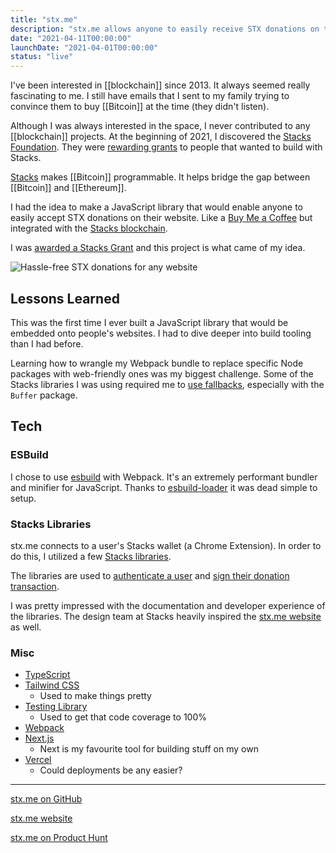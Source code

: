 ```yaml
---
title: "stx.me"
description: "stx.me allows anyone to easily receive STX donations on their website."
date: "2021-04-11T00:00:00"
launchDate: "2021-04-01T00:00:00"
status: "live"
---
```


I've been interested in [[blockchain]] since 2013. It always seemed really fascinating to me. I still have emails that I sent to my family trying to convince them to buy [[Bitcoin]] at the time (they didn't listen).

Although I was always interested in the space, I never contributed to any [[blockchain]] projects. At the beginning of 2021, I discovered the [Stacks Foundation](https://stacks.org/). They were [rewarding grants](https://stacks.org/grants) to people that wanted to build with Stacks.

[Stacks](https://www.stacks.co/) makes [[Bitcoin]] programmable. It helps bridge the gap between [[Bitcoin]] and [[Ethereum]].

I had the idea to make a JavaScript library that would enable anyone to easily accept STX donations on their website. Like a [Buy Me a Coffee](https://www.buymeacoffee.com/) but integrated with the [Stacks blockchain](https://www.stacks.co/).

I was [awarded a Stacks Grant](https://github.com/stacksgov/Stacks-Grants/issues/59) and this project is what came of my idea.

![Hassle-free STX donations for any website](/assets/projects/stx-me/screen-1.png)

## Lessons Learned

This was the first time I ever built a JavaScript library that would be embedded onto people's websites. I had to dive deeper into build tooling than I had before.

Learning how to wrangle my Webpack bundle to replace specific Node packages with web-friendly ones was my biggest challenge. Some of the Stacks libraries I was using required me to [use fallbacks](https://github.com/amorriscode/stx-me/blob/2586859bb337b94e5373356d6ab50ccd506ba420/webpack.config.js#L29), especially with the `Buffer` package.

## Tech

### ESBuild

I chose to use [esbuild](https://github.com/evanw/esbuild) with Webpack. It's an extremely performant bundler and minifier for JavaScript. Thanks to [esbuild-loader](https://github.com/privatenumber/esbuild-loader) it was dead simple to setup.

### Stacks Libraries

stx.me connects to a user's Stacks wallet (a Chrome Extension). In order to do this, I utilized a few [Stacks libraries](https://www.stacks.co/developers).

The libraries are used to [authenticate a user](https://docs.blockstack.org/build-apps/guides/authentication) and [sign their donation transaction](https://docs.blockstack.org/build-apps/guides/transaction-signing).

I was pretty impressed with the documentation and developer experience of the libraries. The design team at Stacks heavily inspired the [stx.me website](https://getstx.me) as well.

### Misc

- [TypeScript](https://www.typescriptlang.org/)
- [Tailwind CSS](https://tailwindcss.com/)
  - Used to make things pretty
- [Testing Library](https://testing-library.com/)
  - Used to get that code coverage to 100%
- [Webpack](https://webpack.js.org/)
- [Next.js](https://nextjs.org)
  - Next is my favourite tool for building stuff on my own
- [Vercel](https://vercel.com/)
  - Could deployments be any easier?

---

[stx.me on GitHub](https://github.com/amorriscode/stx-me)

[stx.me website](https://getstx.me)

[stx.me on Product Hunt](https://www.producthunt.com/posts/stx-me)